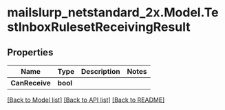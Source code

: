 # mailslurp_netstandard_2x.Model.TestInboxRulesetReceivingResult

## Properties

Name | Type | Description | Notes
------------ | ------------- | ------------- | -------------
**CanReceive** | **bool** |  | 

[[Back to Model list]](../README#documentation-for-models) [[Back to API list]](../README#documentation-for-api-endpoints) [[Back to README]](../README)

